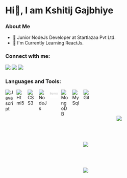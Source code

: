 # Hi👋,  I am Kshitij Gajbhiye

### About Me
- 💼 Junior NodeJs Developer at Startlazaa Pvt Ltd.
- 🌱 I'm Currently Learning ReactJs.
  
### Connect with me:
<a href="https://www.linkedin.com/in/kshitij-gajbhiye-56a206191/"><img src="https://img.shields.io/badge/Kshitij%20Gajbhiye-0077B5?style=flat&logo=linkedin&logoColor=white"/></a>
<a href="mailto:kshitijg5@gmail.com"><img src="https://img.shields.io/badge/Kshitij%20Gajbhiye-D14836?style=flat&logo=gmail&logoColor=white"/></a>
<a href="https://twitter.com/Kshitij73801065"><img src="https://img.shields.io/badge/Kshitij%20Gajbhiye-1DA1F2?style=flat&logo=twitter&logoColor=white"/></a>

### Languages and Tools:
<img align="left" alt="Javascript" width="25px" src="https://cdn.jsdelivr.net/gh/devicons/devicon/icons/javascript/javascript-original.svg" style="padding-right:10px;" />
<img align="left" alt="Html5" width="25px" src="https://cdn.jsdelivr.net/gh/devicons/devicon/icons/html5/html5-original.svg" style="padding-right:10px;" />
<img align="left" alt="CSS3" width="25px" src="https://cdn.jsdelivr.net/gh/devicons/devicon/icons/css3/css3-original.svg" style="padding-right:10px;" />
<img align="left" alt="NodeJs" width="25px" src="https://cdn.jsdelivr.net/gh/devicons/devicon/icons/nodejs/nodejs-plain-wordmark.svg" style="padding-right:10px;" /><img align="left" alt="ExpressJs" width="25px" src="https://raw.githubusercontent.com/github/explore/80688e429a7d4ef2fca1e82350fe8e3517d3494d/topics/express/express.png" style="padding-right:10px;" />
<img align="left" alt="MongoDB" width="25px" src="https://cdn.jsdelivr.net/gh/devicons/devicon/icons/mongodb/mongodb-plain-wordmark.svg" style="padding-right:10px;" />
<img align="left" alt="MySql" width="25px" src="https://cdn.jsdelivr.net/gh/devicons/devicon/icons/mysql/mysql-plain-wordmark.svg" style="padding-right:10px;" />
<img align="left" alt="Git" width="25px" src="https://cdn.jsdelivr.net/gh/devicons/devicon/icons/git/git-original.svg" style="padding-right:10px;" />

<br />
<br />
<br />
<br />

<p align="center">
  <img src="https://github-readme-stats.vercel.app/api?username=kshitij430&theme=radical">
</p>

<br />
<br />

<p align="center">
  <img src="https://github-readme-streak-stats.herokuapp.com?user=kshitij430&background=000000&dates=FFFFFF&currStreakNum=FFFFFF&sideNums=FFFFFF&sideLabels=FFFFFF&stroke=FFFFFF)">
</p>

<br />
<br />

<p align="center">
  <img src="https://github-readme-stats.vercel.app/api/top-langs/?username=kshitij430&langs_count=8&layout=compact&theme=radical">
</p>

